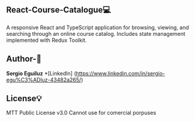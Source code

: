 ## React-Course-Catalogue💻
A responsive React and TypeScript application for browsing, viewing, and searching through an online course catalog. Includes state management implemented with Redux Toolkit.
## Author-💪
**Sergio Eguíluz**
*[LinkedIn] (https://www.linkedin.com/in/sergio-egu%C3%ADluz-43482a265/)
## License💡
MTT Public License v3.0
Cannot use for comercial porpuses



 
